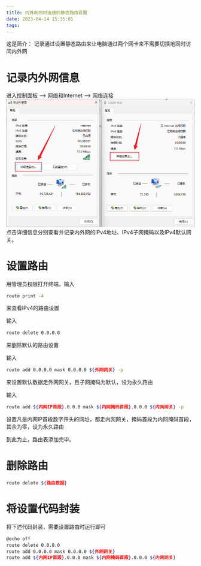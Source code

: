 ```yaml
---
title: 内外网同时连接的静态路由设置
date: 2023-04-14 15:35:01
tags:
---
```


这是简介：
记录通过设置静态路由来让电脑通过两个网卡来不需要切换地同时访问内外网
<!-- more -->

# 记录内外网信息
进入控制面板 --> 网络和Internet --> 网络连接
![](https://raw.githubusercontent.com/marcaas/hexoPicgo/master/20230414155333.png)
点击详细信息分别查看并记录内外网的IPv4地址、IPv4子网掩码以及IPv4默认网关。
# 设置路由
用管理员权限打开终端，输入
```sh
route print -4
```
来查看IPv4的路由设置

输入
```sh
route delete 0.0.0.0
```
来删除默认的路由设置

输入
```sh
route add 0.0.0.0 mask 0.0.0.0 ${外网网关} -p
```
来设置默认数据走外网网关，且子网掩码为默认，设为永久路由

输入
```sh
route add ${内网IP首段}.0.0.0 mask ${内网掩码首段}.0.0.0 ${内网网关} -p
```
设置凡是内网IP首段数字开头的网址，都走内网网关，掩码首段为内网掩码首段，其余为零，设为永久路由

到此为止，路由表添加完毕。

# 删除路由

```sh
route delete ${路由数据}
```

# 将设置代码封装

将下述代码封装，需要设置路由时运行即可
```sh
@echo off
route delete 0.0.0.0
route add 0.0.0.0 mask 0.0.0.0 ${外网网关}
route add ${内网IP首段}.0.0.0 mask ${内网掩码首段}.0.0.0 ${内网网关}
```